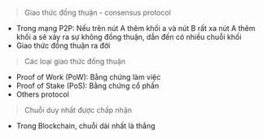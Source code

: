 > Giao thức đồng thuận - consensus protocol
- Trong mạng P2P: Nếu trên nút A thêm khối a và nút B rất xa nút A thêm khối a sẽ xảy ra sự không đồng thuận, dẫn đến có nhiều chuỗi khối 
- Giao thức đồng thuận ra đời 

> Các loại giao thức đồng thuận
- Proof of Work (PoW): Bằng chứng làm việc
- Proof of Stake (PoS): Bằng chứng cổ phần
- Others protocol

> Chuỗi duy nhất được chấp nhận
- Trong Blockchain, chuỗi dài nhất là thắng
